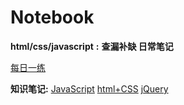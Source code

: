 # Notebook 
**html/css/javascript** **:** **查漏补缺 日常笔记**


[每日一练](./dailycodes.md)


**知识笔记:**
[JavaScript](./JSnotes.md)
[html+CSS](./CSSnotes.md)
[jQuery](./JQuery.md)